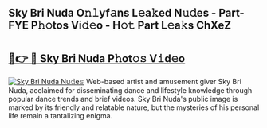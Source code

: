 ## Sky Bri Nuda O𝚗𝚕yf𝚊ns L𝚎a𝚔ed N𝚞𝚍es - Part-FYE P𝚑𝚘tos Vi𝚍𝚎o - H𝚘𝚝 Part L𝚎a𝚔s ChXeZ

# <h2><a href="http://kf1fgs2.oniu.top/?m=Sky+Bri+Nuda">🔗👉 🔴 Sky Bri Nuda P𝚑ot𝚘𝚜 V𝚒d𝚎o</a></h2>

[![Sky Bri Nuda Nu𝚍e𝚜](https://i.imgur.com/0qMVB7G.gif)](http://kf1fgs2.oniu.top/?m=Sky+Bri+Nuda)
Web-based artist and amusement giver Sky Bri Nuda, acclaimed for disseminating dance and lifestyle knowledge through popular dance trends and brief videos. Sky Bri Nuda's public image is marked by its friendly and relatable nature, but the mysteries of his personal life remain a tantalizing enigma.  
